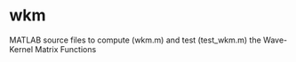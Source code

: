 # wkm
MATLAB source files to compute (wkm.m) and test (test_wkm.m) the Wave-Kernel Matrix Functions
